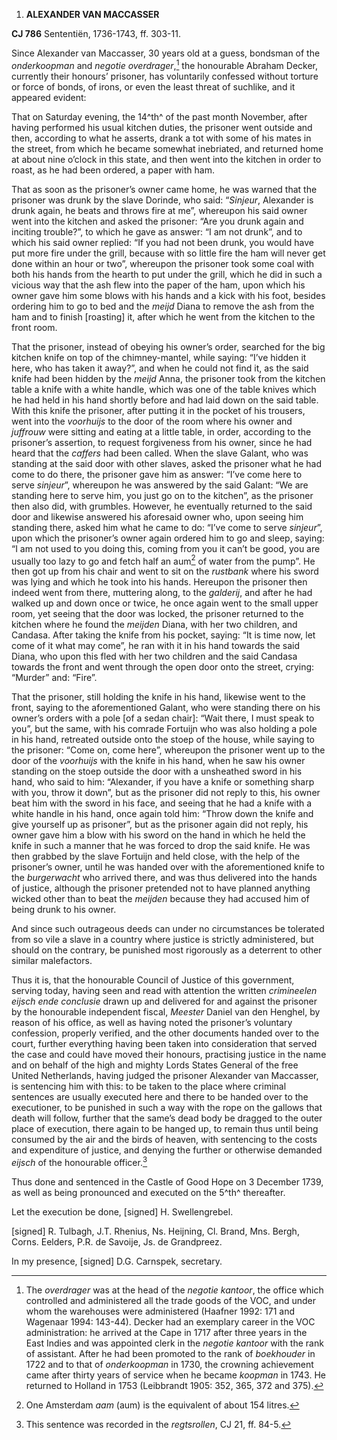 1.  **ALEXANDER VAN MACCASSER**

**CJ 786** Sententiën, 1736-1743, ff. 303-11.

Since Alexander van Maccasser, 30 years old at a guess, bondsman of the
*onderkoopman* and *negotie overdrager*,[^1] the honourable Abraham
Decker, currently their honours’ prisoner, has voluntarily confessed
without torture or force of bonds, of irons, or even the least threat of
suchlike, and it appeared evident:

That on Saturday evening, the 14^th^ of the past month November, after
having performed his usual kitchen duties, the prisoner went outside and
then, according to what he asserts, drank a tot with some of his mates
in the street, from which he became somewhat inebriated, and returned
home at about nine o’clock in this state, and then went into the kitchen
in order to roast, as he had been ordered, a paper with ham.

That as soon as the prisoner’s owner came home, he was warned that the
prisoner was drunk by the slave Dorinde, who said: “*Sinjeur*, Alexander
is drunk again, he beats and throws fire at me”, whereupon his said
owner went into the kitchen and asked the prisoner: “Are you drunk again
and inciting trouble?”, to which he gave as answer: “I am not drunk”,
and to which his said owner replied: “If you had not been drunk, you
would have put more fire under the grill, because with so little fire
the ham will never get done within an hour or two”, whereupon the
prisoner took some coal with both his hands from the hearth to put under
the grill, which he did in such a vicious way that the ash flew into the
paper of the ham, upon which his owner gave him some blows with his
hands and a kick with his foot, besides ordering him to go to bed and
the *meijd* Diana to remove the ash from the ham and to finish
\[roasting\] it, after which he went from the kitchen to the front room.

That the prisoner, instead of obeying his owner’s order, searched for
the big kitchen knife on top of the chimney-mantel, while saying: “I’ve
hidden it here, who has taken it away?”, and when he could not find it,
as the said knife had been hidden by the *meijd* Anna, the prisoner took
from the kitchen table a knife with a white handle, which was one of the
table knives which he had held in his hand shortly before and had laid
down on the said table. With this knife the prisoner, after putting it
in the pocket of his trousers, went into the *voorhuijs* to the door of
the room where his owner and *juffrouw* were sitting and eating at a
little table, in order, according to the prisoner’s assertion, to
request forgiveness from his owner, since he had heard that the
*caffers* had been called. When the slave Galant, who was standing at
the said door with other slaves, asked the prisoner what he had come to
do there, the prisoner gave him as answer: “I’ve come here to serve
*sinjeur*”, whereupon he was answered by the said Galant: “We are
standing here to serve him, you just go on to the kitchen”, as the
prisoner then also did, with grumbles. However, he eventually returned
to the said door and likewise answered his aforesaid owner who, upon
seeing him standing there, asked him what he came to do: “I’ve come to
serve *sinjeur*”, upon which the prisoner’s owner again ordered him to
go and sleep, saying: “I am not used to you doing this, coming from you
it can’t be good, you are usually too lazy to go and fetch half an
aum[^2] of water from the pump”. He then got up from his chair and went
to sit on the *rustbank* where his sword was lying and which he took
into his hands. Hereupon the prisoner then indeed went from there,
muttering along, to the *galderij*, and after he had walked up and down
once or twice, he once again went to the small upper room, yet seeing
that the door was locked, the prisoner returned to the kitchen where he
found the *meijden* Diana, with her two children, and Candasa. After
taking the knife from his pocket, saying: “It is time now, let come of
it what may come”, he ran with it in his hand towards the said Diana,
who upon this fled with her two children and the said Candasa towards
the front and went through the open door onto the street, crying:
“Murder” and: “Fire”.

That the prisoner, still holding the knife in his hand, likewise went to
the front, saying to the aforementioned Galant, who were standing there
on his owner’s orders with a pole \[of a sedan chair\]: “Wait there, I
must speak to you”, but the same, with his comrade Fortuijn who was also
holding a pole in his hand, retreated outside onto the stoep of the
house, while saying to the prisoner: “Come on, come here”, whereupon the
prisoner went up to the door of the *voorhuijs* with the knife in his
hand, when he saw his owner standing on the stoep outside the door with
a unsheathed sword in his hand, who said to him: “Alexander, if you have
a knife or something sharp with you, throw it down”, but as the prisoner
did not reply to this, his owner beat him with the sword in his face,
and seeing that he had a knife with a white handle in his hand, once
again told him: “Throw down the knife and give yourself up as prisoner”,
but as the prisoner again did not reply, his owner gave him a blow with
his sword on the hand in which he held the knife in such a manner that
he was forced to drop the said knife. He was then grabbed by the slave
Fortuijn and held close, with the help of the prisoner’s owner, until he
was handed over with the aforementioned knife to the *burgerwacht* who
arrived there, and was thus delivered into the hands of justice,
although the prisoner pretended not to have planned anything wicked
other than to beat the *meijden* because they had accused him of being
drunk to his owner.

And since such outrageous deeds can under no circumstances be tolerated
from so vile a slave in a country where justice is strictly
administered, but should on the contrary, be punished most rigorously as
a deterrent to other similar malefactors.

Thus it is, that the honourable Council of Justice of this government,
serving today, having seen and read with attention the written
*crimineelen eijsch ende conclusie* drawn up and delivered for and
against the prisoner by the honourable independent fiscal, *Meester*
Daniel van den Henghel, by reason of his office, as well as having noted
the prisoner’s voluntary confession, properly verified, and the other
documents handed over to the court, further everything having been taken
into consideration that served the case and could have moved their
honours, practising justice in the name and on behalf of the high and
mighty Lords States General of the free United Netherlands, having
judged the prisoner Alexander van Maccasser, is sentencing him with
this: to be taken to the place where criminal sentences are usually
executed here and there to be handed over to the executioner, to be
punished in such a way with the rope on the gallows that death will
follow, further that the same’s dead body be dragged to the outer place
of execution, there again to be hanged up, to remain thus until being
consumed by the air and the birds of heaven, with sentencing to the
costs and expenditure of justice, and denying the further or otherwise
demanded *eijsch* of the honourable officer.[^3]

Thus done and sentenced in the Castle of Good Hope on 3 December 1739,
as well as being pronounced and executed on the 5^th^ thereafter.

Let the execution be done, \[signed\] H. Swellengrebel.

\[signed\] R. Tulbagh, J.T. Rhenius, Ns. Heijning, Cl. Brand, Mns.
Bergh, Corns. Eelders, P.R. de Savoije, Js. de Grandpreez.

In my presence, \[signed\] D.G. Carnspek, secretary.

[^1]: The *overdrager* was at the head of the *negotie kantoor*, the
    office which controlled and administered all the trade goods of the
    VOC, and under whom the warehouses were administered (Haafner 1992:
    171 and Wagenaar 1994: 143-44). Decker had an exemplary career in
    the VOC administration: he arrived at the Cape in 1717 after three
    years in the East Indies and was appointed clerk in the *negotie
    kantoor* with the rank of assistant. After he had been promoted to
    the rank of *boekhouder* in 1722 and to that of *onderkoopman* in
    1730, the crowning achievement came after thirty years of service
    when he became *koopman* in 1743. He returned to Holland in 1753
    (Leibbrandt 1905: 352, 365, 372 and 375).

[^2]: One Amsterdam *aam* (aum) is the equivalent of about 154 litres.

[^3]: This sentence was recorded in the *regtsrollen*, CJ 21, ff. 84-5.
